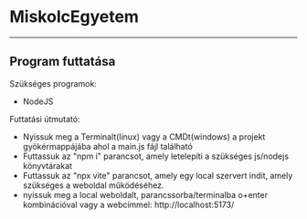 # MiskolcEgyetem
-----
## Program futtatása
Szükséges programok:
- NodeJS

Futtatási útmutató:
- Nyissuk meg a Terminalt(linux) vagy a CMDt(windows) a projekt gyökérmappájába ahol a main.js fájl található
- Futtassuk az "npm i" parancsot, amely letelepíti a szükséges js/nodejs könyvtárakat
- Futtassuk az "npx vite" parancsot, amely egy local szervert indit, amely szükséges a weboldal működéséhez.
- nyissuk meg a local weboldalt, parancssorba/terminalba o+enter kombinációval vagy a webcímmel: http://localhost:5173/
